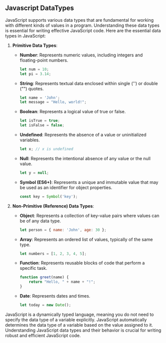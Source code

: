 ## Javascript DataTypes

JavaScript supports various data types that are fundamental for working with different kinds of values in a program. Understanding these data types is essential for writing effective JavaScript code. Here are the essential data types in JavaScript:

1. **Primitive Data Types**:
   - **Number**: Represents numeric values, including integers and floating-point numbers.
     ```javascript
     let num = 10;
     let pi = 3.14;
     ```

   - **String**: Represents textual data enclosed within single ('') or double ("") quotes.
     ```javascript
     let name = 'John';
     let message = "Hello, world!";
     ```

   - **Boolean**: Represents a logical value of true or false.
     ```javascript
     let isTrue = true;
     let isFalse = false;
     ```

   - **Undefined**: Represents the absence of a value or uninitialized variables.
     ```javascript
     let x; // x is undefined
     ```

   - **Null**: Represents the intentional absence of any value or the null value.
     ```javascript
     let y = null;
     ```

   - **Symbol (ES6+)**: Represents a unique and immutable value that may be used as an identifier for object properties.
     ```javascript
     const key = Symbol('key');
     ```

2. **Non-Primitive (Reference) Data Types**:
   - **Object**: Represents a collection of key-value pairs where values can be of any data type.
     ```javascript
     let person = { name: 'John', age: 30 };
     ```

   - **Array**: Represents an ordered list of values, typically of the same type.
     ```javascript
     let numbers = [1, 2, 3, 4, 5];
     ```

   - **Function**: Represents reusable blocks of code that perform a specific task.
     ```javascript
     function greet(name) {
         return "Hello, " + name + "!";
     }
     ```

   - **Date**: Represents dates and times.
     ```javascript
     let today = new Date();
     ```

JavaScript is a dynamically typed language, meaning you do not need to specify the data type of a variable explicitly. JavaScript automatically determines the data type of a variable based on the value assigned to it. Understanding JavaScript data types and their behavior is crucial for writing robust and efficient JavaScript code.
